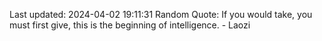 Last updated: 2024-04-02 19:11:31
Random Quote: If you would take, you must first give, this is the beginning of intelligence. - Laozi